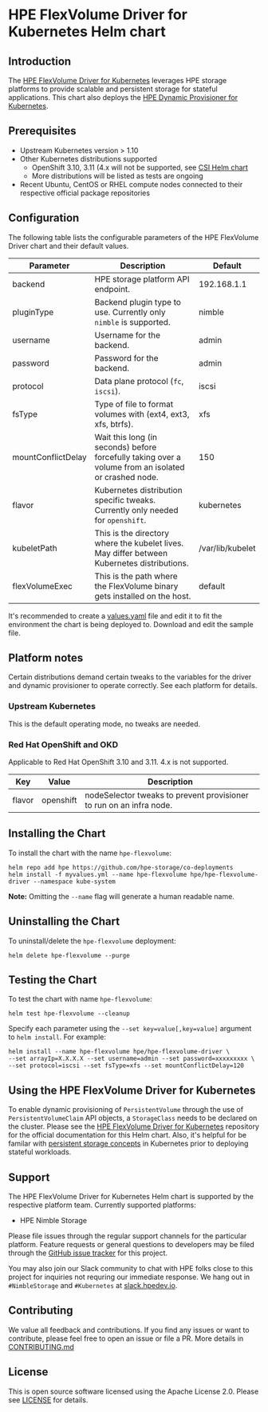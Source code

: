 # HPE FlexVolume Driver for Kubernetes Helm chart


## Introduction
The [HPE FlexVolume Driver for Kubernetes](https://github.com/hpe-storage/flexvolume-driver) leverages HPE storage platforms to provide scalable and persistent storage for stateful applications. This chart also deploys the [HPE Dynamic Provisioner for Kubernetes](https://github.com/hpe-storage/k8s-dynamic-provisioner).

## Prerequisites
- Upstream Kubernetes version > 1.10
- Other Kubernetes distributions supported
  - OpenShift 3.10, 3.11 (4.x will not be supported, see [CSI Helm chart](../hpe-csi-driver)
  - More distributions will be listed as tests are ongoing
- Recent Ubuntu, CentOS or RHEL compute nodes connected to their respective official package repositories

## Configuration
The following table lists the configurable parameters of the HPE FlexVolume Driver chart and their default values.

|  Parameter                |  Description                                                                                       |  Default    |
|---------------------------|----------------------------------------------------------------------------------------------------|------------ |
| backend            | HPE storage platform API endpoint.                                                                   | 192.168.1.1 |
| pluginType         | Backend plugin type to use. Currently only `nimble` is supported.                                    | nimble      |
| username           | Username for the backend.                                                                            | admin       |
| password           | Password for the backend.                                                                            | admin       |
| protocol           | Data plane protocol (`fc`, `iscsi`).                                                                 | iscsi       |
| fsType             | Type of file to format volumes with (ext4, ext3, xfs, btrfs).                                        | xfs         |
| mountConflictDelay | Wait this long (in seconds) before forcefully taking over a volume from an isolated or crashed node. | 150         |
| flavor             | Kubernetes distribution specific tweaks. Currently only needed for `openshift`.                      | kubernetes           |
| kubeletPath        | This is the directory where the kubelet lives. May differ between Kubernetes distributions.          | /var/lib/kubelet     |
| flexVolumeExec     | This is the path where the FlexVolume binary gets installed on the host.                             | default     |

It's recommended to create a [values.yaml](values.yaml) file and edit it to fit the environment the chart is being deployed to. Download and edit the sample file.

## Platform notes
Certain distributions demand certain tweaks to the variables for the driver and dynamic provisioner to operate correctly. See each platform for details.

### Upstream Kubernetes
This is the default operating mode, no tweaks are needed.

### Red Hat OpenShift and OKD
Applicable to Red Hat OpenShift 3.10 and 3.11. 4.x is not supported.

| Key        | Value                     | Description                                                                        |
|------------|---------------------------|------------------------------------------------------------------------------------|
| flavor     | openshift                 | nodeSelector tweaks to prevent provisioner to run on an infra node.                |

## Installing the Chart
To install the chart with the name `hpe-flexvolume`:
```
helm repo add hpe https://github.com/hpe-storage/co-deployments
helm install -f myvalues.yml --name hpe-flexvolume hpe/hpe-flexvolume-driver --namespace kube-system
```

**Note:** Omitting the `--name` flag will generate a human readable name.

## Uninstalling the Chart
To uninstall/delete the `hpe-flexvolume` deployment:
```
helm delete hpe-flexvolume --purge
```

## Testing the Chart
To test the chart with name `hpe-flexvolume`:
```
helm test hpe-flexvolume --cleanup
```

Specify each parameter using the `--set key=value[,key=value]` argument to `helm install`. For example:
```
helm install --name hpe-flexvolume hpe/hpe-flexvolume-driver \
--set arrayIp=X.X.X.X --set username=admin --set password=xxxxxxxxx \
--set protocol=iscsi --set fsType=xfs --set mountConflictDelay=120
```

## Using the HPE FlexVolume Driver for Kubernetes
To enable dynamic provisioning of `PersistentVolume` through the use of `PersistentVolumeClaim` API objects, a `StorageClass` needs to be declared on the cluster. Please see the [HPE FlexVolume Driver for Kubernetes](https://github.com/hpe-storage/flexvolume-driver) repository for the official documentation for this Helm chart. Also, it's helpful for be familar with [persistent storage concepts](https://kubernetes.io/docs/concepts/storage/volumes/) in Kubernetes prior to deploying stateful workloads.

## Support
The HPE FlexVolume Driver for Kubernetes Helm chart is supported by the respective platform team. Currently supported platforms:

- HPE Nimble Storage

Please file issues through the regular support channels for the particular platform. Feature requests or general questions to developers may be filed through the [GitHub issue tracker](https://github.com/hpe-storage/co-deployments) for this project.

You may also join our Slack community to chat with HPE folks close to this project for inquiries not requring our immediate response. We hang out in `#NimbleStorage` and `#Kubernetes` at [slack.hpedev.io](https://slack.hpedev.io/). 

## Contributing
We value all feedback and contributions. If you find any issues or want to contribute, please feel free to open an issue or file a PR. More details in [CONTRIBUTING.md](CONTRIBUTING.md)

## License
This is open source software licensed using the Apache License 2.0. Please see [LICENSE](LICENSE) for details.
